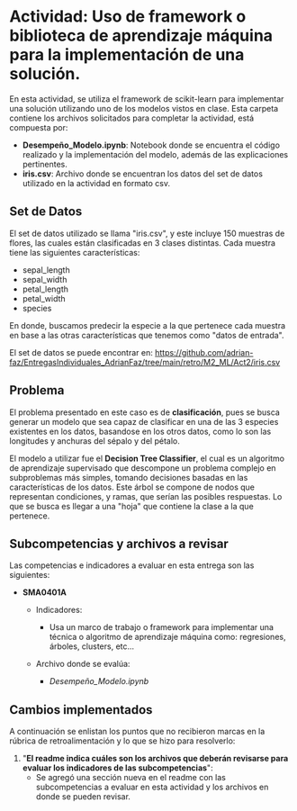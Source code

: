 # Actividad: Uso de framework o biblioteca de aprendizaje máquina para la implementación de una solución.

En esta actividad, se utiliza el framework de scikit-learn para implementar una solución utilizando uno de los modelos vistos en clase. 
Esta carpeta contiene los archivos solicitados para completar la actividad, está compuesta por:
* **Desempeño_Modelo.ipynb**: Notebook donde se encuentra el código realizado y la implementación del modelo, además de las explicaciones pertinentes.
* **iris.csv**: Archivo donde se encuentran los datos del set de datos utilizado en la actividad en formato csv.

## Set de Datos 

El set de datos utilizado se llama "iris.csv", y este incluye 150 muestras de flores, las cuales están clasificadas en 3 clases distintas. Cada muestra tiene las siguientes características:

* sepal_length
* sepal_width
* petal_length
* petal_width
* species

En donde, buscamos predecir la especie a la que pertenece cada muestra en base a las otras características que tenemos como "datos de entrada".

El set de datos se puede encontrar en: https://github.com/adrian-faz/EntregasIndividuales_AdrianFaz/tree/main/retro/M2_ML/Act2/iris.csv

## Problema

El problema presentado en este caso es de **clasificación**, pues se busca generar un modelo que sea capaz de clasificar en una de las 3 especies existentes en los datos, basandose en los otros datos, como lo son las longitudes y anchuras del sépalo y del pétalo. 

El modelo a utilizar fue el **Decision Tree Classifier**, el cual es un algoritmo de aprendizaje supervisado que descompone un problema complejo en subproblemas más simples, tomando decisiones basadas en las características de los datos. Este árbol se compone de nodos que representan condiciones, y ramas, que serían las posibles respuestas. Lo que se busca  es llegar a una "hoja" que contiene la clase a la que pertenece.

## Subcompetencias y archivos a revisar

Las competencias e indicadores a evaluar en esta entrega son las siguientes:

* **SMA0401A**
  * Indicadores:
     * Usa un marco de trabajo o framework para implementar una técnica o algoritmo de aprendizaje máquina como: regresiones, árboles, clusters, etc...
       
  * Archivo donde se evalúa:
     * *Desempeño_Modelo.ipynb*



## Cambios implementados

A continuación se enlistan los puntos que no recibieron marcas en la rúbrica de retroalimentación y lo que se hizo para resolverlo:

1. "**El readme indica cuáles son los archivos que deberán revisarse para evaluar los indicadores de las subcompetencias**":
    * Se agregó una sección nueva en el readme con las subcompetencias a evaluar en esta actividad y los archivos en donde se pueden revisar.


